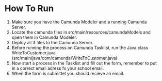 # How To Run

1. Make sure you have the Camunda Modeler and a running Camunda Server.
2. Locate the camunda files in src/main/resources/camundaModels and open them in Camunda Modeler.
3. Deploy all 3 files to the Camunda Server.
4. Before running the process on Camunda Tasklist, run the Java class WriteToCustomer.java (src/main/java/com/camunda/WriteToCustomer.java).
5. Now start a process in the Tasklist and fill out the form, remember to put in a correct email adress fx your school email.
6. When the form is submittet you should recieve an email.

